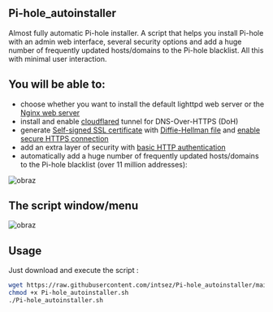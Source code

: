 ## Pi-hole_autoinstaller
Almost fully automatic Pi-hole installer. A script that helps you install Pi-hole with an admin web interface, several security options and add a huge number of frequently updated hosts/domains to the Pi-hole blacklist. All this with minimal user interaction.

## You will be able to:
* choose whether you want to install the default lighttpd web server or the [Nginx web server](https://docs.pi-hole.net/guides/webserver/nginx/)
* install and enable [cloudflared](https://docs.pi-hole.net/guides/dns/cloudflared/) tunnel for DNS-Over-HTTPS (DoH)
* generate [Self-signed SSL certificate](https://en.wikipedia.org/wiki/Self-signed_certificate) with [Diffie-Hellman file](https://en.wikipedia.org/wiki/Diffie%E2%80%93Hellman_key_exchange) and [enable secure HTTPS connection](https://en.wikipedia.org/wiki/HTTPS)
* add an extra layer of security with [basic HTTP authentication](https://en.wikipedia.org/wiki/Basic_access_authentication)
* automatically add a huge number of frequently updated hosts/domains to the Pi-hole blacklist (over 11 million addresses):

![obraz](https://github.com/intsez/Pi-hole_autoinstall/assets/25661004/a0db070f-095d-41f1-a27a-454510eebe64)

## The script window/menu
![obraz](https://github.com/intsez/Pi-hole_autoinstall/assets/25661004/102c06ff-1264-4fc6-9ecf-62b5a4baa3f9)

## Usage
Just download and execute the script :

```sh
wget https://raw.githubusercontent.com/intsez/Pi-hole_autoinstaller/main/Pi-hole_autoinstaller.sh
chmod +x Pi-hole_autoinstaller.sh
./Pi-hole_autoinstaller.sh
```
